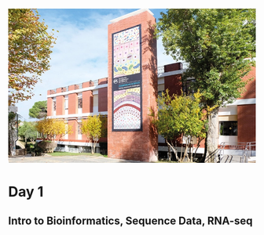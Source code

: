 ![](assets/readme_img/IGC_Tower_DSCF7958_ed.webp)

# Day 1

## Intro to Bioinformatics, Sequence Data, RNA-seq

<object data="../assets/IBB2022v2.pdf " width="1000" height="500" margin = "auto"></object>
